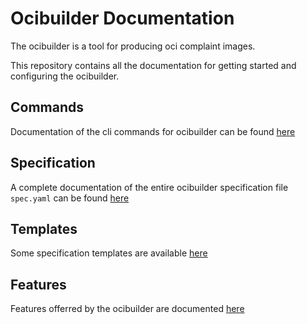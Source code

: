 # Ocibuilder Documentation

The ocibuilder is a tool for producing oci complaint images. 

This repository contains all the documentation for getting started and configuring the ocibuilder.


## Commands

Documentation of the cli commands for ocibuilder can be found [here](./commands)


## Specification

A complete documentation of the entire ocibuilder specification file `spec.yaml` can be found [here](./spec/specification.md)

## Templates

Some specification templates are available [here](./templates)

## Features

Features offerred by the ocibuilder are documented [here](./features)

